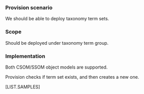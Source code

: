 

### Provision scenario
We should be able to deploy taxonomy term sets.

### Scope
Should be deployed under taxonomy term group.

### Implementation
Both CSOM/SSOM object models are supported. 

Provision checks if term set exists, and then creates a new one.

[LIST.SAMPLES]